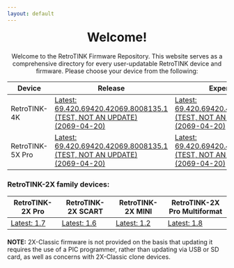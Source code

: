 ```yaml
---
layout: default
---
```


<h1 align="center" style="margin-top: 0px;">Welcome!</h1>
<p align="center" >Welcome to the RetroTINK Firmware Repository. This website serves as a comprehensive directory for every user-updatable RetroTINK device and firmware. Please choose your device from the following:</p>

| Device | Release | Experimental | SD card images |
|-------|--------|---------|---------|
| RetroTINK-4K | [Latest: 69.420.69420.42069.8008135.1 (TEST, NOT AN UPDATE)<br/>(2069-04-20)](4k.md) | [Latest: 69.420.69420.42069.8008135.1 (TEST, NOT AN UPDATE)<br/>(2069-04-20)](4k-experimental.md) | [Latest: 69.420.69420.42069.8008135.1 (TEST, NOT AN UPDATE)<br/>(2069-04-20)](4k-sdcards.md) |
| RetroTINK-5X Pro | [Latest: 69.420.69420.42069.8008135.1 (TEST, NOT AN UPDATE)<br/>(2069-04-20)](5x.md) | [Latest: 69.420.69420.42069.8008135.1 (TEST, NOT AN UPDATE)<br/>(2069-04-20)](5x-experimental.md) | N/A |

<p style="margin:20px;"></p>

### RetroTINK-2X family devices:

| RetroTINK-2X Pro | RetroTINK-2X SCART | RetroTINK-2X MINI | RetroTINK-2X Pro Multiformat |
|-------|--------|---------|---------|
| [Latest: 1.7](2xpro.md) | [Latest: 1.6](2xscart.md) | [Latest: 1.2](2xmini.md) | [Latest: 1.8](2xm.md) |

<p style="margin:20px;"></p>

<div style="margin: 0 0 -20px 0"><p><strong>NOTE:</strong> 2X-Classic firmware is not provided on the basis that updating it requires the use of a PIC programmer, rather than updating via USB or SD card, as well as concerns with 2X-Classic clone devices.</p></div>

<p hidden>This APT has Super Cow Powers</p> 
